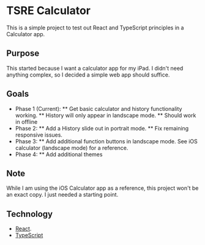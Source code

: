 # TSRE Calculator

This is a simple project to test out React and TypeScript principles in a Calculator app.

## Purpose

This started because I want a calculator app for my iPad. I didn't need anything complex, so I decided a simple web app should suffice.

## Goals

* Phase 1 (Current):
** Get basic calculator and history functionality working.
** History will only appear in landscape mode.
** Should work in offline
* Phase 2:
** Add a History slide out in portrait mode.
** Fix remaining responsive issues.
* Phase 3: 
** Add additional function buttons in landscape mode. See iOS calculator (landscape mode) for a reference.
* Phase 4:
** Add additional themes

## Note
While I am using the iOS Calculator app as a reference, this project won't be an exact copy. I just needed a starting point.

## Technology

* [React](https://reactjs.org/).
* [TypeScript](https://www.typescriptlang.org/)